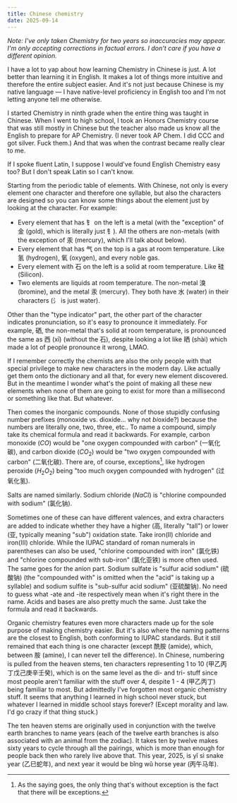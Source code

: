 ```yaml
---
title: Chinese chemistry
date: 2025-09-14
---
```


*Note: I've only taken Chemistry for two years so inaccuracies may appear. I'm only accepting corrections in factual errors. I don't care if you have a different opinion.*

I have a lot to yap about how learning Chemistry in Chinese is just. A lot better than learning it in English. It makes a lot of things more intuitive and therefore the entire subject easier. And it's not just because Chinese is my native language — I have native-level proficiency in English too and I'm not letting anyone tell me otherwise.

I started Chemistry in ninth grade when the entire thing was taught in Chinese. When I went to high school, I took an Honors Chemistry course that was still mostly in Chinese but the teacher also made us know all the English to prepare for AP Chemistry. (I never took AP Chem. I did CCC and got silver. Fuck them.) And that was when the contrast became really clear to me.

If I spoke fluent Latin, I suppose I would've found English Chemistry easy too? But I don't speak Latin so I can't know.

Starting from the periodic table of elements. With Chinese, not only is every element one character and therefore one syllable, but also the characters are designed so you can know some things about the element just by looking at the character. For example:

- Every element that has 钅 on the left is a metal (with the "exception" of 金 (gold), which is literally just 钅). All the others are non-metals (with the exception of 汞 (mercury), which I'll talk about below).
- Every element that has 气 on the top is a gas at room temperature. Like 氢 (hydrogen), 氧 (oxygen), and every noble gas.
- Every element with 石 on the left is a solid at room temperature. Like 硅 (Silicon).
- Two elements are liquids at room temperature. The non-metal 溴 (bromine), and the metal 汞 (mercury). They both have 水 (water) in their characters (氵 is just water).

Other than the "type indicator" part, the other part of the character indicates pronunciation, so it's easy to pronounce it immediately. For example, 硒, the non-metal that's solid at room temperature, is pronounced the same as 西 (xī) (without the 石), despite looking a lot like 晒 (shài) which made a lot of people pronounce it wrong, LMAO.

If I remember correctly the chemists are also the only people with that special privilege to make new characters in the modern day. Like actually get them onto the dictionary and all that, for every new element discovered. But in the meantime I wonder what's the point of making all these new elements when none of them are going to exist for more than a millisecond or something like that. But whatever.

Then comes the inorganic compounds. None of those stupidly confusing number prefixes (monoxide vs. dioxide… why not *bi*oxide?) because the numbers are literally one, two, three, etc.. To name a compound, simply take its chemical formula and read it backwards. For example, carbon monoxide ($CO$) would be "one oxygen compounded with carbon" (一氧化碳), and carbon dioxide ($CO_2$) would be "two oxygen compounded with carbon" (二氧化碳). There are, of course, exceptions[^1], like hydrogen peroxide ($H_2O_2$) being "too much oxygen compounded with hydrogen" (过氧化氢).

Salts are named similarly. Sodium chloride ($NaCl$) is "chlorine compounded with sodium" (氯化钠).

Sometimes one of these can have different valences, and extra characters are added to indicate whether they have a higher (高, literally "tall") or lower (亚, typically meaning "sub") oxidation state. Take iron(II) chloride and iron(III) chloride. While the IUPAC standard of roman numerals in parentheses can also be used, "chlorine compounded with iron" (氯化铁) and "chlorine compounded with sub-iron" (氯化亚铁) is more often used. The same goes for the anion part. Sodium sulfate is "sulfur acid sodium" (硫酸钠) (the "compounded with" is omitted when the "acid" is taking up a syllable) and sodium sulfite is "sub-sulfur acid sodium" (亚硫酸钠). No need to guess what -ate and -ite respectively mean when it's right there in the name. Acids and bases are also pretty much the same. Just take the formula and read it backwards.

Organic chemistry features even more characters made up for the sole purpose of making chemistry easier. But it's also where the naming patterns are the closest to English, both conforming to IUPAC standards. But it still remained that each thing is one character (except 酰胺 (amide), which, between 胺 (amine), I can never tell the difference). In Chinese, numbering is pulled from the heaven stems, ten characters representing 1 to 10 (甲乙丙丁戊己庚辛壬癸), which is on the same level as the di- and tri- stuff since most people aren't familiar with the stuff over 4, despite 1 - 4 (甲乙丙丁) being familiar to most. But admittedly I've forgotten most organic chemistry stuff. It seems that anything I learned in high school never stuck, but whatever I learned in middle school stays forever? (Except morality and law. I'd go crazy if that thing stuck.)

The ten heaven stems are originally used in conjunction with the twelve earth branches to name years (each of the twelve earth branches is also associated with an animal from the zodiac). It takes ten by twelve makes sixty years to cycle through all the pairings, which is more than enough for people back then who rarely live above that. This year, 2025, is yǐ sì snake year (乙巳蛇年), and next year it would be bǐng wǔ horse year (丙午马年).

[^1]: As the saying goes, the only thing that's without exception is the fact that there will be exceptions.
